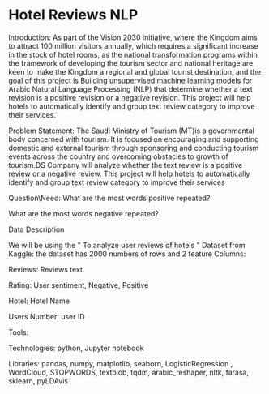 # Hotel Reviews NLP


Introduction:
As part of the Vision 2030 initiative, where the Kingdom aims to attract 100 million visitors annually, which requires a significant increase in the stock of hotel rooms, as the national transformation programs within the framework of developing the tourism sector and national heritage are keen to make the Kingdom a regional and global tourist destination, and the goal of this project is Building unsupervised machine learning models for Arabic Natural Language Processing (NLP) that determine whether a text revision is a positive revision or a negative revision. This project will help hotels to automatically identify and group text review category to improve their services.

Problem Statement:
The Saudi Ministry of Tourism (MT)is a governmental body concerned with tourism. It is focused on encouraging and supporting domestic and external tourism through sponsoring and conducting tourism events across the country and overcoming obstacles to growth of tourism.DS Company will analyze whether the text review is a positive review or a negative review. This project will help hotels to automatically identify and group text review category to improve their services

Question\Need:
What are the most words positive repeated?

What are the most words negative repeated?

Data Description

We will be using the " To analyze user reviews of hotels " Dataset from Kaggle: the dataset has 2000 numbers of rows and 2 feature
Columns: 

Reviews: Reviews text.

Rating: User sentiment, Negative, Positive

Hotel:  Hotel Name 

Users Number: user ID

Tools:

Technologies: python, Jupyter notebook

Libraries: pandas, numpy, matplotlib, seaborn, LogisticRegression , WordCloud, STOPWORDS, textblob, tqdm, arabic_reshaper, nltk, farasa, sklearn, pyLDAvis
